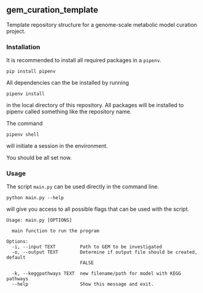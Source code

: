 ## gem_curation_template
Template repository structure for a genome-scale metabolic model curation project.

### Installation

It is recommended to install all required packages in a `pipenv`. 
```
pip install pipenv
```

All dependencies can the be installed by running 
```
pipenv install
```
in the local directory of this repository. All packages will be installed to pipenv called something like the repository name.

The command
```
pipenv shell
```
will initiate a session in the environment.

You should be all set now.

### Usage
The script `main.py` can be used directly in the command line. 
```
python main.py --help
```
will give you access to all possible flags that can be used with the script.

```
Usage: main.py [OPTIONS]

  main function to run the program

Options:
  -i, --input TEXT         Path to GEM to be investigated
  -o, --output TEXT        Determine if output file should be created, default
                           FALSE

  -k, --keggpathways TEXT  new filename/path for model with KEGG pathways
  --help                   Show this message and exit.
```
